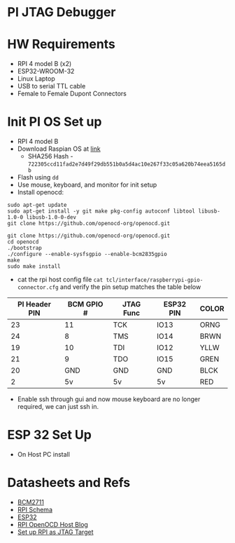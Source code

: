 # PI JTAG Debugger

# HW Requirements

* RPI 4 model B (x2)
* ESP32-WROOM-32
* Linux Laptop
* USB to serial TTL cable
* Female to Female Dupont Connectors

# Init PI OS Set up

* RPI 4 model B
* Download Raspian OS at [link](https://www.raspberrypi.com/software/operating-systems/)
    * SHA256 Hash - `722305ccd11fad2e7d49f29db551b0a5d4ac10e267f33c05a620b74eea5165db`
* Flash using `dd`
* Use mouse, keyboard, and monitor for init setup
* Install openocd:

```
sudo apt-get update
sudo apt-get install -y git make pkg-config autoconf libtool libusb-1.0-0 libusb-1.0-0-dev
git clone https://github.com/openocd-org/openocd.git

git clone https://github.com/openocd-org/openocd.git
cd openocd
./bootstrap
./configure --enable-sysfsgpio --enable-bcm2835gpio
make
sudo make install
```

* cat the rpi host config file `cat tcl/interface/raspberrypi-gpio-connector.cfg` and verify the pin setup matches the table below

| PI Header PIN | BCM GPIO # | JTAG Func | ESP32 PIN | COLOR
| --- | --- | --- | --- | --- |
| 23 |  11 | TCK | IO13 | ORNG |
| 24 |   8 | TMS | IO14 | BRWN |
| 19 |  10 | TDI | IO12 | YLLW |
| 21 |   9 | TDO | IO15 | GREN |
| 20 | GND | GND |  GND | BLCK |
|  2 |  5v |  5v |   5v |  RED |

* Enable ssh through gui and now mouse keyboard are no longer required, we can just ssh in.

# ESP 32 Set Up

* On Host PC install
 
# Datasheets and Refs

* [BCM2711](./Docs/bcm2711-peripherals.pdf)
* [RPI Schema](./Docs/raspberry-pi-4-reduced-schematics.pdf)
* [ESP32](./Docs/esp32-wroom-32_datasheet_en.pdf)
* [RPI OpenOCD Host Blog](https://blog.wokwi.com/gdb-debugging-esp32-using-raspberry-pi/)
* [Set up RPI as JTAG Target](https://sysprogs.com/VisualKernel/tutorials/raspberry/jtagsetup/)